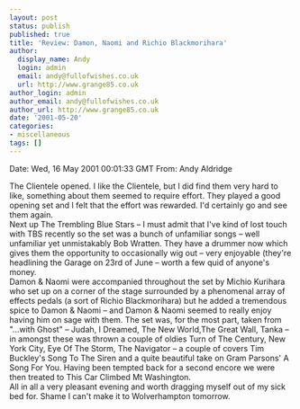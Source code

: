 ```yaml
---
layout: post
status: publish
published: true
title: 'Review: Damon, Naomi and Richio Blackmorihara'
author:
  display_name: Andy
  login: admin
  email: andy@fullofwishes.co.uk
  url: http://www.grange85.co.uk
author_login: admin
author_email: andy@fullofwishes.co.uk
author_url: http://www.grange85.co.uk
date: '2001-05-20'
categories:
- miscellaneous
tags: []
---
```


Date: Wed, 16 May 2001 00:01:33 GMT
From: Andy Aldridge 

The Clientele opened. I like the Clientele, but I did find them very hard to
like, something about them seemed to require effort. They played a good
opening set and I felt that the effort was rewarded. I'd certainly go and see
them again.  
Next up The Trembling Blue Stars – I must admit that I've kind of lost touch
with TBS recently so the set was a bunch of unfamiliar songs – well unfamiliar
yet unmistakably Bob Wratten. They have a drummer now which gives them the
opportunity to occasionally wig out – very enjoyable (they're headlining the
Garage on 23rd of June – worth a few quid of anyone's money.  
Damon & Naomi were accompanied throughout the set by Michio Kurihara who set
up on a corner of the stage surrounded by a phenomenal array of effects pedals
(a sort of Richio Blackmorihara) but he added a tremendous spice to Damon &
Naomi – and Damon & Naomi seemed to really enjoy having him on sage with them.
The set was, for the most part, taken from "...with Ghost" – Judah, I Dreamed,
The New World,The Great Wall, Tanka – in amongst these was thrown a couple of
oldies Turn of The Century, New York City, Eye Of The Storm, The Navigator – a
couple of covers Tim Buckley's Song To The Siren and a quite beautiful take on
Gram Parsons' A Song For You. Having been tempted back for a second encore we
were then treated to This Car Climbed Mt Washington.  
All in all a very pleasant evening and worth dragging myself out of my sick
bed for. Shame I can't make it to Wolverhampton tomorrow.


